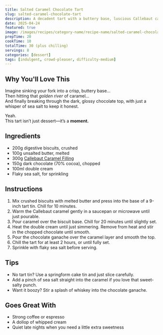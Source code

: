 ```yaml
---
title: Salted Caramel Chocolate Tart
slug: salted-caramel-chocolate-tart
description: A decadent tart with a buttery base, luscious Callebaut caramel filling, and rich dark chocolate topping—finished with a sprinkle of sea salt.
date: 2025-04-24
featured: true
image: /images/recipes/category-name/recipe-name/salted-caramel-chocolate-tart.png
prepTime: 20
cookTime: 10
totalTime: 30 (plus chilling)
servings: 8
categories: [dessert]
tags: [indulgent, crowd-pleaser, difficulty-medium]
---
```


## Why You'll Love This

Imagine sinking your fork into a crisp, buttery base...  
Then hitting that *golden river* of caramel...  
And finally breaking through the dark, glossy chocolate top, with just a whisper of sea salt to keep it honest.

Yeah.  
This tart isn’t just dessert—it’s a **moment.**

## Ingredients

- 200g digestive biscuits, crushed  
- 100g unsalted butter, melted  
- 300g [Callebaut Caramel Filling](https://www.thechefstoreuk.com/products/callebaut-caramel-filling-5kg)  
- 150g dark chocolate (70% cocoa), chopped  
- 100ml double cream  
- Flaky sea salt, for sprinkling  

## Instructions

1. Mix crushed biscuits with melted butter and press into the base of a 9-inch tart tin. Chill for 10 minutes.
2. Warm the Callebaut caramel gently in a saucepan or microwave until just pourable.
3. Pour caramel over the biscuit base. Chill for 20 minutes until slightly set.
4. Heat the double cream until just simmering. Remove from heat and stir in the chopped chocolate until smooth.
5. Pour the chocolate ganache over the caramel layer and smooth the top.
6. Chill the tart for at least 2 hours, or until fully set.
7. Sprinkle with flaky sea salt before serving.

## Tips

- No tart tin? Use a springform cake tin and just slice carefully.
- Add a pinch of sea salt straight into the caramel if you love that sweet-salty punch.
- Want it boozy? Stir a splash of whiskey into the chocolate ganache.

## Goes Great With

- Strong coffee or espresso  
- A dollop of whipped cream  
- Quiet late nights when you need a little extra sweetness
